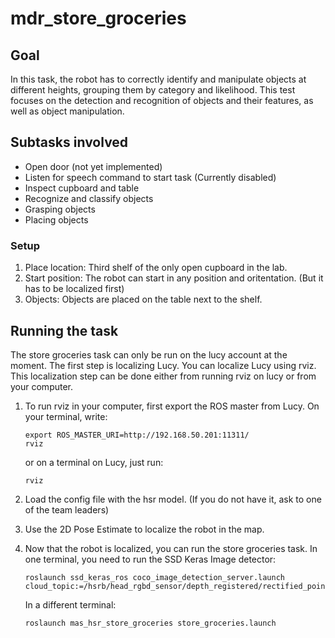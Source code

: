 # mdr_store_groceries

## Goal

In this task, the robot has to correctly identify and manipulate objects at different heights, grouping them by category and likelihood. This test focuses on the detection and recognition of objects and their features, as well as object
manipulation.

## Subtasks involved

- Open door (not yet implemented)
- Listen for speech command to start task (Currently disabled)
- Inspect cupboard and table
- Recognize and classify objects
- Grasping objects
- Placing objects

### Setup

1. Place location: Third shelf of the only open cupboard in the lab.
2. Start position: The robot can start in any position and oritentation. (But it has to be localized first)
3. Objects: Objects are placed on the table next to the shelf.

## Running the task

The store groceries task can only be run on the lucy account at the moment. The first step is localizing Lucy. You can localize Lucy using rviz. This localization step can be done either from running rviz on lucy or from your computer.

1. To run rviz in your computer, first export the ROS master from Lucy. On your terminal, write:

    ```
    export ROS_MASTER_URI=http://192.168.50.201:11311/
    rviz
    ```
    or on a terminal on Lucy, just run:

    ```
    rviz
    ```

2. Load the config file with the hsr model. (If you do not have it, ask to one of the team leaders)
3. Use the 2D Pose Estimate to localize the robot in the map.

4. Now that the robot is localized, you can run the store groceries task. In one terminal, you need to run the SSD Keras Image detector:
    ```
    roslaunch ssd_keras_ros coco_image_detection_server.launch cloud_topic:=/hsrb/head_rgbd_sensor/depth_registered/rectified_points
    ```

    In a different terminal:

    ```
    roslaunch mas_hsr_store_groceries store_groceries.launch
    ```
